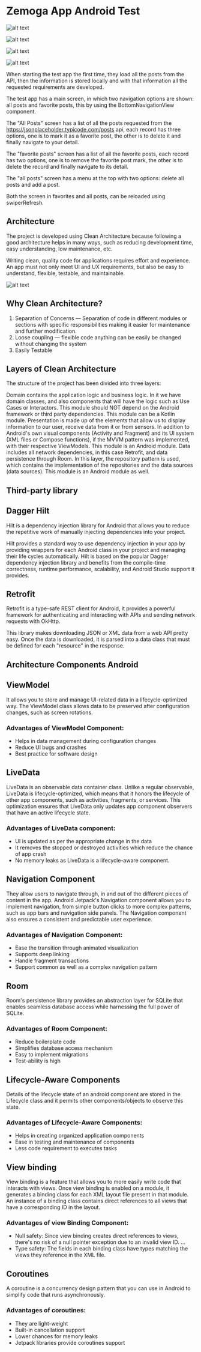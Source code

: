 # Zemoga App Android Test

![alt text](https://storage.cloud.google.com/zemoga_images/Captura%20de%20Pantalla%202022-07-05%20a%20la(s)%2010.58.03.png)

![alt text](https://storage.cloud.google.com/zemoga_images/Captura%20de%20Pantalla%202022-07-05%20a%20la(s)%2010.58.03.png)

![alt text](https://storage.cloud.google.com/zemoga_images/Captura%20de%20Pantalla%202022-07-05%20a%20la(s)%2010.58.03.png)

![alt text](https://storage.cloud.google.com/zemoga_images/Captura%20de%20Pantalla%202022-07-05%20a%20la(s)%2010.58.03.png)



When starting the test app the first time, they load all the posts from the API, then the information is stored locally and with that information all the requested requirements are developed.

The test app has a main screen, in which two navigation options are shown: all posts and favorite posts, this by using the BottomNavigationView component.

The "All Posts" screen has a list of all the posts requested from the https://jsonplaceholder.typicode.com/posts api, each record has three options, one is to mark it as a favorite post, the other is to delete it and finally navigate to your detail.

The "favorite posts" screen has a list of all the favorite posts, each record has two options, one is to remove the favorite post mark, the other is to delete the record and finally navigate to its detail.

The "all posts" screen has a menu at the top with two options: delete all posts and add a post.

Both the screen in favorites and all posts, can be reloaded using swiperRefresh.

## Architecture

The project is developed using Clean Architecture because following a good architecture helps in many ways, such as reducing development time, easy understanding, low maintenance, etc.

Writing clean, quality code for applications requires effort and experience. An app must not only meet UI and UX requirements, but also be easy to understand, flexible, testable, and maintainable.

![alt text](https://miro.medium.com/max/1400/1*wOmAHDN_zKZJns9YDjtrMw.jpeg)

## Why Clean Architecture?

1. Separation of Concerns — Separation of code in different modules or sections with specific responsibilities making it easier for maintenance and further modification.
2. Loose coupling — flexible code anything can be easily be changed without changing the system
3. Easily Testable

## Layers of Clean Architecture

The structure of the project has been divided into three layers:

Domain contains the application logic and business logic. In it we have domain classes, and also components that will have the logic such as Use Cases or Interactors. This module should NOT depend on the Android framework or third party dependencies. This module can be a Kotlin module.
Presentation is made up of the elements that allow us to display information to our user, receive data from it or from sensors. In addition to Android's own visual components (Activity and Fragment) and its UI system (XML files or Compose functions), if the MVVM pattern was implemented, with their respective ViewModels. This module is an Android module.
Data includes all network dependencies, in this case Retrofit, and data persistence through Room. In this layer, the repository pattern is used, which contains the implementation of the repositories and the data sources (data sources). This module is an Android module as well.

## Third-party library

## Dagger Hilt

Hilt is a dependency injection library for Android that allows you to reduce the repetitive work of manually injecting dependencies into your project.

Hilt provides a standard way to use dependency injection in your app by providing wrappers for each Android class in your project and managing their life cycles automatically. Hilt is based on the popular Dagger dependency injection library and benefits from the compile-time correctness, runtime performance, scalability, and Android Studio support it provides.

## Retrofit

Retrofit is a type-safe REST client for Android, it provides a powerful framework for authenticating and interacting with APIs and sending network requests with OkHttp.

This library makes downloading JSON or XML data from a web API pretty easy. Once the data is downloaded, it is parsed into a data class that must be defined for each "resource" in the response.


## Architecture Components Android

## ViewModel

It allows you to store and manage UI-related data in a lifecycle-optimized way. The ViewModel class allows data to be preserved after configuration changes, such as screen rotations.

### Advantages of ViewModel Component:

* Helps in data management during configuration changes
* Reduce UI bugs and crashes
* Best practice for software design

## LiveData

LiveData is an observable data container class. Unlike a regular observable, LiveData is lifecycle-optimized, which means that it honors the lifecycle of other app components, such as activities, fragments, or services. This optimization ensures that LiveData only updates app component observers that have an active lifecycle state.

### Advantages of LiveData component:

* UI is updated as per the appropriate change in the data
* It removes the stopped or destroyed activities which reduce the chance of app crash
* No memory leaks as LiveData is a lifecycle-aware component.

## Navigation Component

They allow users to navigate through, in and out of the different pieces of content in the app. Android Jetpack's Navigation component allows you to implement navigation, from simple button clicks to more complex patterns, such as app bars and navigation side panels. The Navigation component also ensures a consistent and predictable user experience.

### Advantages of Navigation Component:

* Ease the transition through animated visualization
* Supports deep linking
* Handle fragment transactions
* Support common as well as a complex navigation pattern

## Room

Room's persistence library provides an abstraction layer for SQLite that enables seamless database access while harnessing the full power of SQLite.

### Advantages of Room Component:

* Reduce boilerplate code
* Simplifies database access mechanism
* Easy to implement migrations
* Test-ability is high

## Lifecycle-Aware Components

Details of the lifecycle state of an android component are stored in the Lifecycle class and it permits other components/objects to observe this state.

### Advantages of Lifecycle-Aware Components:

* Helps in creating organized application components
* Ease in testing and maintenance of components
* Less code requirement to executes tasks

## View binding

View binding is a feature that allows you to more easily write code that interacts with views. Once view binding is enabled on a module, it generates a binding class for each XML layout file present in that module. An instance of a binding class contains direct references to all views that have a corresponding ID in the layout.

### Advantages of view Binding Component:

* Null safety: Since view binding creates direct references to views, there's no risk of a null pointer exception due to an invalid view ID. ...
* Type safety: The fields in each binding class have types matching the views they reference in the XML file.

## Coroutines

A coroutine is a concurrency design pattern that you can use in Android to simplify code that runs asynchronously.

### Advantages of coroutines:

* They are light-weight
* Built-in cancellation support
* Lower chances for memory leaks
* Jetpack libraries provide coroutines support


